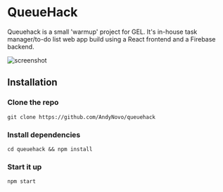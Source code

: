 # QueueHack
Queuehack is a small 'warmup' project for GEL.  It's in-house task manager/to-do list web app build using a React frontend and a Firebase backend.

![screenshot](https://i.imgur.com/ht1cho7.png "Screenshot")

## Installation

### Clone the repo
`git clone https://github.com/AndyNovo/queuehack`
### Install dependencies
`cd queuehack && npm install`
### Start it up
`npm start`

